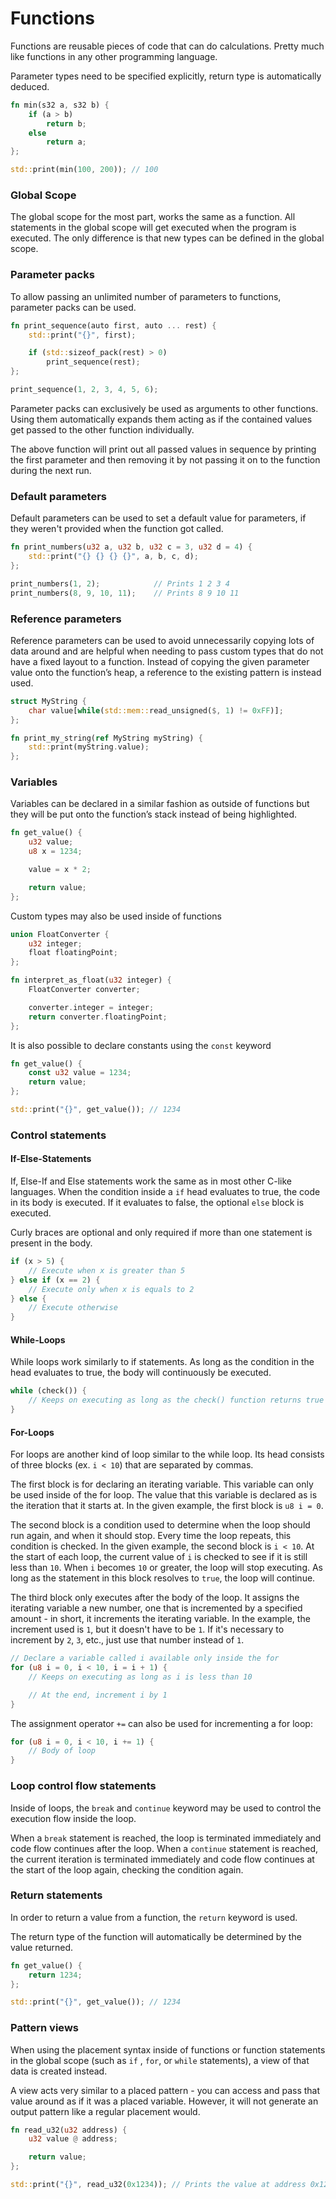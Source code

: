 # Functions

Functions are reusable pieces of code that can do calculations. Pretty much like functions in any other programming language.

Parameter types need to be specified explicitly, return type is automatically deduced.

```rust
fn min(s32 a, s32 b) {
    if (a > b)
        return b;
    else
        return a;
};

std::print(min(100, 200)); // 100
```

### Global Scope

The global scope for the most part, works the same as a function. All statements in the global scope will get executed when the program is executed. The only difference is that new types can be defined in the global scope.

### Parameter packs

To allow passing an unlimited number of parameters to functions, parameter packs can be used.

```rust
fn print_sequence(auto first, auto ... rest) {
    std::print("{}", first);

    if (std::sizeof_pack(rest) > 0)
        print_sequence(rest);
};

print_sequence(1, 2, 3, 4, 5, 6);
```

Parameter packs can exclusively be used as arguments to other functions. Using them automatically expands them acting as if the contained values get passed to the other function individually.

The above function will print out all passed values in sequence by printing the first parameter and then removing it by not passing it on to the function during the next run.

### Default parameters

Default parameters can be used to set a default value for parameters, if they weren't provided when the function got called.

```rust
fn print_numbers(u32 a, u32 b, u32 c = 3, u32 d = 4) {
    std::print("{} {} {} {}", a, b, c, d);
};

print_numbers(1, 2);            // Prints 1 2 3 4
print_numbers(8, 9, 10, 11);    // Prints 8 9 10 11
```

### Reference parameters

Reference parameters can be used to avoid unnecessarily copying lots of data around and are helpful when needing to pass custom types that do not have a fixed layout to a function. Instead of copying the given parameter value onto the function’s heap, a reference to the existing pattern is instead used.

```rust
struct MyString {
    char value[while(std::mem::read_unsigned($, 1) != 0xFF)];
};

fn print_my_string(ref MyString myString) {
    std::print(myString.value);
};
```

### Variables

Variables can be declared in a similar fashion as outside of functions but they will be put onto the function’s stack instead of being highlighted.

```rust
fn get_value() {
    u32 value;
    u8 x = 1234;

    value = x * 2;

    return value;
};
```

Custom types may also be used inside of functions

```rust
union FloatConverter {
    u32 integer;
    float floatingPoint;
};

fn interpret_as_float(u32 integer) {
    FloatConverter converter;

    converter.integer = integer;
    return converter.floatingPoint;
};
```

It is also possible to declare constants using the `const` keyword

```rust
fn get_value() {
    const u32 value = 1234;
    return value;
};

std::print("{}", get_value()); // 1234
```

### Control statements

#### If-Else-Statements

If, Else-If and Else statements work the same as in most other C-like languages. When the condition inside a `if` head evaluates to true, the code in its body is executed. If it evaluates to false, the optional `else` block is executed.

Curly braces are optional and only required if more than one statement is present in the body.

```rust
if (x > 5) {
    // Execute when x is greater than 5
} else if (x == 2) {
    // Execute only when x is equals to 2
} else {
    // Execute otherwise
}
```

#### While-Loops

While loops work similarly to if statements. As long as the condition in the head evaluates to true, the body will continuously be executed.

```rust
while (check()) {
    // Keeps on executing as long as the check() function returns true
}
```

#### For-Loops

For loops are another kind of loop similar to the while loop. Its head consists of three blocks (ex. `i < 10`) that are separated by commas.

The first block is for declaring an iterating variable. This variable can only be used inside of the for loop. The value that this variable is declared as is the iteration that it starts at. In the given example, the first block is `u8 i = 0`.

The second block is a condition used to determine when the loop should run again, and when it should stop. Every time the loop repeats, this condition is checked. In the given example, the second block is `i < 10`. At the start of each loop, the current value of `i` is checked to see if it is still less than `10`. When `i` becomes `10` or greater, the loop will stop executing. As long as the statement in this block resolves to `true`, the loop will continue.

The third block only executes after the body of the loop. It assigns the iterating variable a new number, one that is incremented by a specified amount - in short, it increments the iterating variable. In the example, the increment used is `1`, but it doesn't have to be `1`. If it's necessary to increment by `2`, `3`, etc., just use that number instead of `1`.

```rust
// Declare a variable called i available only inside the for
for (u8 i = 0, i < 10, i = i + 1) {
    // Keeps on executing as long as i is less than 10

    // At the end, increment i by 1
}
```

The assignment operator `+=` can also be used for incrementing a for loop:

```rust
for (u8 i = 0, i < 10, i += 1) {
    // Body of loop
}
```

### Loop control flow statements

Inside of loops, the `break` and `continue` keyword may be used to control the execution flow inside the loop.

When a `break` statement is reached, the loop is terminated immediately and code flow continues after the loop. When a `continue` statement is reached, the current iteration is terminated immediately and code flow continues at the start of the loop again, checking the condition again.

### Return statements

In order to return a value from a function, the `return` keyword is used.

The return type of the function will automatically be determined by the value returned.

```rust
fn get_value() {
    return 1234;
};

std::print("{}", get_value()); // 1234
```

### Pattern views

When using the placement syntax inside of functions or function statements in the global scope (such as `if` , `for`, or `while` statements), a view of that data is created instead.

A view acts very similar to a placed pattern - you can access and pass that value around as if it was a placed variable. However, it will not generate an output pattern like a regular placement would.

```rust
fn read_u32(u32 address) {
    u32 value @ address;

    return value;
};

std::print("{}", read_u32(0x1234)); // Prints the value at address 0x1234 formatted as a u32
```

[\
](https://imhex.werwolv.net/docs/core_language/control_flow.html)

